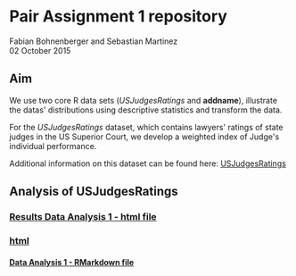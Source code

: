 # Pair Assignment 1 repository 

Fabian Bohnenberger and Sebastian Martinez  
02 October 2015 

## Aim

We use two core R data sets (*USJudgesRatings* and **addname**), illustrate the datas' distributions using  descriptive statistics and transform the data. 

For the *USJudgesRatings* dataset, which contains lawyers' ratings of state judges in the US Superior Court, we develop a weighted index of Judge's individual performance.

Additional information on this dataset can be found here: <a href="https://stat.ethz.ch/R-manual/R-devel/library/datasets/html/USJudgeRatings.html">USJudgesRatings</a>

## Analysis of USJudgesRatings

### [Results Data  Analysis 1 - html file](/analysis/USJudges/USJudges_RMarkdown.html)

### <a href="https://github.com/fabianbohnenberger/repo1/blob/master/analysis/USJudges/USJudges_RMarkdown.html ">html</a>


#### [Data Analysis 1 - RMarkdown file](/analysis/USJudges/USJudges_RMarkdown.Rmd)


